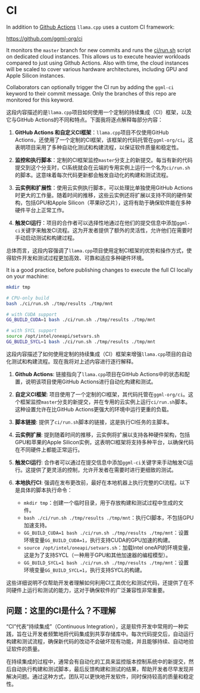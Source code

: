 # CI

In addition to [Github Actions](https://github.com/ggerganov/llama.cpp/actions) `llama.cpp` uses a custom CI framework:

https://github.com/ggml-org/ci

It monitors the `master` branch for new commits and runs the
[ci/run.sh](https://github.com/ggerganov/llama.cpp/blob/master/ci/run.sh) script on dedicated cloud instances. This allows us
to execute heavier workloads compared to just using Github Actions. Also with time, the cloud instances will be scaled
to cover various hardware architectures, including GPU and Apple Silicon instances.

Collaborators can optionally trigger the CI run by adding the `ggml-ci` keyword to their commit message.
Only the branches of this repo are monitored for this keyword.

这段内容描述的是`llama.cpp`项目如何使用一个定制的持续集成（CI）框架，以及它与GitHub Actions的不同和特点。下面我将逐点解释每部分内容：

1. **GitHub Actions 和自定义CI框架**：`llama.cpp`项目不仅使用GitHub Actions，还使用了一个定制的CI框架，该框架的代码托管在`ggml-org/ci`。这表明项目采用了多种自动化测试和构建流程，以保证软件质量和稳定性。

2. **监控和执行脚本**：定制的CI框架监控`master`分支上的新提交。每当有新的代码提交到这个分支时，CI系统就会在云端的专用实例上运行一个名为`ci/run.sh`的脚本。这意味着每次代码更新都会触发自动化的构建和测试流程。

3. **云实例和扩展性**：使用云实例执行脚本，可以处理比单独使用GitHub Actions时更大的工作量。随着时间的推移，这些云实例还将扩展以支持不同的硬件架构，包括GPU和Apple Silicon（苹果矽芯片），这将有助于确保软件能在多种硬件平台上正常工作。

4. **触发CI运行**：项目的合作者可以选择性地通过在他们的提交信息中添加`ggml-ci`关键字来触发CI流程。这为开发者提供了额外的灵活性，允许他们在需要时手动启动测试和构建过程。

总体而言，这段内容强调了`llama.cpp`项目使用定制CI框架的优势和操作方式，使得软件开发和测试过程更加高效、可靠和适应多种硬件环境。

It is a good practice, before publishing changes to execute the full CI locally on your machine:

```bash
mkdir tmp

# CPU-only build
bash ./ci/run.sh ./tmp/results ./tmp/mnt

# with CUDA support
GG_BUILD_CUDA=1 bash ./ci/run.sh ./tmp/results ./tmp/mnt

# with SYCL support
source /opt/intel/oneapi/setvars.sh
GG_BUILD_SYCL=1 bash ./ci/run.sh ./tmp/results ./tmp/mnt
```


这段内容描述了如何使用定制的持续集成（CI）框架来增强`llama.cpp`项目的自动化测试和构建流程。现在我将对上述内容进行逐行解释。

1. **Github Actions**: 链接指向了`llama.cpp`项目在GitHub Actions中的状态和配置，说明该项目使用GitHub Actions进行自动化构建和测试。

2. **自定义CI框架**: 项目使用了一个定制的CI框架，其代码托管在`ggml-org/ci`。这个框架监控`master`分支的新提交，并在专用的云实例上运行`ci/run.sh`脚本。这种设置允许在比GitHub Actions更强大的环境中运行更重的负载。

3. **脚本链接**: 提供了`ci/run.sh`脚本的链接，这是执行CI任务的主脚本。

4. **云实例扩展**: 提到随着时间的推移，云实例将扩展以支持各种硬件架构，包括GPU和苹果的Apple Silicon实例，这表明CI框架将支持多种平台，以确保代码在不同硬件上都能正常运行。

5. **触发CI运行**: 合作者可以通过在提交信息中添加`ggml-ci`关键字来手动触发CI运行。这提供了更灵活的控制，允许开发者在需要时进行更细致的测试。

6. **本地执行CI**: 强调在发布更改前，最好在本地机器上执行完整的CI流程。以下是具体的脚本执行命令：
   
   - `mkdir tmp`：创建一个临时目录，用于存放构建和测试过程中生成的文件。
   - `bash ./ci/run.sh ./tmp/results ./tmp/mnt`：执行CI脚本，不包括GPU加速支持。
   - `GG_BUILD_CUDA=1 bash ./ci/run.sh ./tmp/results ./tmp/mnt`：设置环境变量`GG_BUILD_CUDA=1`，执行支持CUDA的GPU加速的构建。
   - `source /opt/intel/oneapi/setvars.sh`：加载Intel oneAPI的环境变量，这是为了支持SYCL（一种用于GPU和其他加速器的编程模型）。
   - `GG_BUILD_SYCL=1 bash ./ci/run.sh ./tmp/results ./tmp/mnt`：设置环境变量`GG_BUILD_SYCL=1`，执行支持SYCL的构建。

这些详细说明不仅帮助开发者理解如何利用CI工具优化和测试代码，还提供了在不同硬件上运行和测试的能力，这对于确保软件的广泛兼容性非常重要。


## 问题：这里的CI是什么？不理解

“CI”代表“持续集成”（Continuous Integration），这是软件开发中常用的一种实践，旨在让开发者频繁地将代码集成到共享存储库中。每次代码提交后，自动运行构建和测试流程，确保新代码的改动不会破坏现有功能，并且能够持续、自动地验证软件的质量。

在持续集成的过程中，通常会有自动化的工具来监控版本控制系统中的新提交，然后自动执行构建和测试脚本，最后反馈构建和测试的结果，帮助开发者尽早发现并解决问题。通过这种方式，团队可以更快地开发软件，同时保持较高的质量和稳定性。

